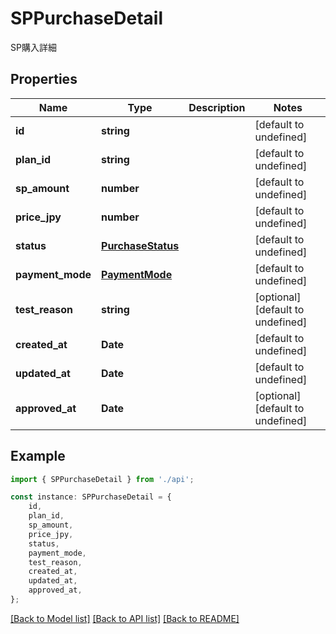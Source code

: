 # SPPurchaseDetail

SP購入詳細

## Properties

Name | Type | Description | Notes
------------ | ------------- | ------------- | -------------
**id** | **string** |  | [default to undefined]
**plan_id** | **string** |  | [default to undefined]
**sp_amount** | **number** |  | [default to undefined]
**price_jpy** | **number** |  | [default to undefined]
**status** | [**PurchaseStatus**](PurchaseStatus.md) |  | [default to undefined]
**payment_mode** | [**PaymentMode**](PaymentMode.md) |  | [default to undefined]
**test_reason** | **string** |  | [optional] [default to undefined]
**created_at** | **Date** |  | [default to undefined]
**updated_at** | **Date** |  | [default to undefined]
**approved_at** | **Date** |  | [optional] [default to undefined]

## Example

```typescript
import { SPPurchaseDetail } from './api';

const instance: SPPurchaseDetail = {
    id,
    plan_id,
    sp_amount,
    price_jpy,
    status,
    payment_mode,
    test_reason,
    created_at,
    updated_at,
    approved_at,
};
```

[[Back to Model list]](../README.md#documentation-for-models) [[Back to API list]](../README.md#documentation-for-api-endpoints) [[Back to README]](../README.md)
